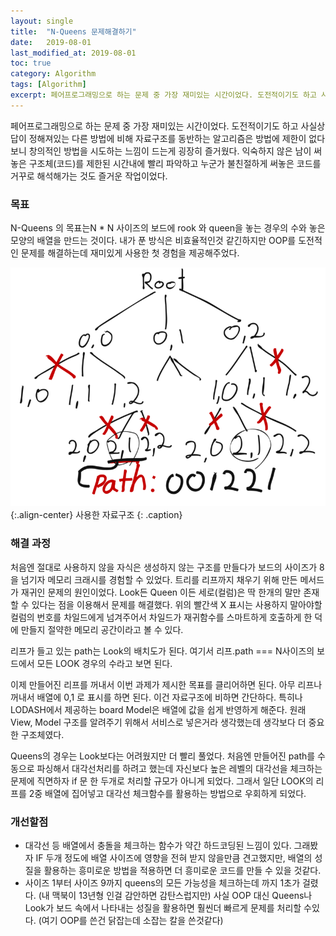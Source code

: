 ```yaml
---
layout:	single
title:	"N-Queens 문제해결하기"
date:	2019-08-01
last_modified_at: 2019-08-01
toc: true
category: Algorithm
tags: [Algorithm]
excerpt: 페어프로그래밍으로 하는 문제 중 가장 재미있는 시간이었다. 도전적이기도 하고 사실상 답이 정해져있는 다른 방법에 비해 자료구조를 동반하는 알고리즘은 방법에 제한이 없다보니 창의적인 방법을 시도하는 느낌이 드는게 굉장히 즐거웠다
---
```


페어프로그래밍으로 하는 문제 중 가장 재미있는 시간이었다. 도전적이기도 하고 사실상 답이 정해져있는 다른 방법에 비해 자료구조를 동반하는 알고리즘은 방법에 제한이 없다보니 창의적인 방법을 시도하는 느낌이 드는게 굉장히 즐거웠다. 익숙하지 않은 남이 써놓은 구조체(코드)를 제한된 시간내에 빨리 파악하고 누군가 불친절하게 써놓은 코드를 거꾸로 해석해가는 것도 즐거운 작업이었다.

### 목표

N-Queens 의 목표는N * N 사이즈의 보드에 rook 와 queen을 놓는 경우의 수와 놓은 모양의 배열을 만드는 것이다. 내가 푼 방식은 비효율적인것 같긴하지만 OOP를 도전적인 문제를 해결하는데 재미있게 사용한 첫 경험을 제공해주었다.

![](/assets/img/1*wLK6PBcmcJVOZHiZGh9HfQ.png)
{:.align-center}
사용한 자료구조
{: .caption}

### 해결 과정
처음엔 절대로 사용하지 않을 자식은 생성하지 않는 구조를 만들다가 보드의 사이즈가 8을 넘기자 메모리 크래시를 경험할 수 있었다. 트리를 리프까지 채우기 위해 만든 메서드가 재귀인 문제의 원인이었다. Look든 Queen 이든 세로(컬럼)은 딱 한개의 말만 존재할 수 있다는 점을 이용해서 문제를 해결했다. 위의 빨간색 X 표시는 사용하지 말아야할 컬럼의 번호를 차일드에게 넘겨주어서 차일드가 재귀함수를 스마트하게 호출하게 한 덕에 만들지 절약한 메모리 공간이라고 볼 수 있다.

리프가 들고 있는 path는 Look의 배치도가 된다. 여기서 리프.path === N사이즈의 보드에서 모든 LOOK 경우의 수라고 보면 된다.

이제 만들어진 리프를 꺼내서 이번 과제가 제시한 목표를 클리어하면 된다. 아무 리프나 꺼내서 배열에 0,1 로 표시를 하면 된다. 이건 자료구조에 비하면 간단하다. 특히나 LODASH에서 제공하는 board Model은 배열에 값을 쉽게 반영하게 해준다. 원래 View, Model 구조를 알려주기 위해서 서비스로 넣은거라 생각했는데 생각보다 더 중요한 구조체였다.

Queens의 경우는 Look보다는 어려웠지만 더 빨리 풀었다. 처음엔 만들어진 path를 수동으로 파싱해서 대각선처리를 하려고 했는데 자신보다 높은 레벨의 대각선을 체크하는 문제에 직면하자 if 문 한 두개로 처리할 규모가 아니게 되었다. 그래서 일단 LOOK의 리프를 2중 배열에 집어넣고 대각선 체크함수를 활용하는 방법으로 우회하게 되었다.

### 개선할점

* 대각선 등 배열에서 충돌을 체크하는 함수가 약간 하드코딩된 느낌이 있다. 그래봤자 IF 두개 정도에 배열 사이즈에 영향을 전혀 받지 않을만큼 견고했지만, 배열의 성질을 활용하는 흥미로운 방법을 적용하면 더 흥미로운 코드를 만들 수 있을 것같다.
* 사이즈 1부터 사이즈 9까지 queens의 모든 가능성을 체크하는데 까지 1초가 걸렸다. (내 맥북이 13년형 인걸 감안하면 감탄스럽지만) 사실 OOP 대신 Queens나 Look가 보드 속에서 나타내는 성질을 활용하면 훨씬더 빠르게 문제를 처리할 수있다. (여기 OOP를 쓴건 닭잡는데 소잡는 칼을 쓴것같다)
  